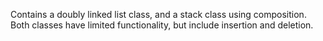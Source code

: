 Contains a doubly linked list class, and a stack class using composition. Both classes have limited functionality, but include insertion and deletion.
